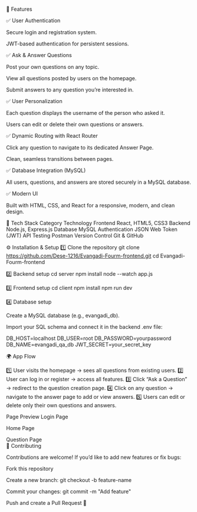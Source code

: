 🚀 Features

✅ User Authentication

Secure login and registration system.

JWT-based authentication for persistent sessions.

✅ Ask & Answer Questions

Post your own questions on any topic.

View all questions posted by users on the homepage.

Submit answers to any question you’re interested in.

✅ User Personalization

Each question displays the username of the person who asked it.

Users can edit or delete their own questions or answers.

✅ Dynamic Routing with React Router

Click any question to navigate to its dedicated Answer Page.

Clean, seamless transitions between pages.

✅ Database Integration (MySQL)

All users, questions, and answers are stored securely in a MySQL database.

✅ Modern UI

Built with HTML, CSS, and React for a responsive, modern, and clean design.

🧩 Tech Stack
Category	Technology
Frontend	 React, HTML5, CSS3
Backend	  Node.js, Express.js
Database	MySQL
Authentication	JSON Web Token (JWT)
API Testing	Postman
Version Control	Git & GitHub

⚙️ Installation & Setup
1️⃣ Clone the repository
git clone https://github.com/Dese-1216/Evangadi-Fourm-frontend.git
cd Evangadi-Fourm-frontend

2️⃣ Backend setup
cd server
npm install
node --watch app.js

3️⃣ Frontend setup
cd client
npm install
npm run dev

4️⃣ Database setup

Create a MySQL database (e.g., evangadi_db).

Import your SQL schema and connect it in the backend .env file:

DB_HOST=localhost
DB_USER=root
DB_PASSWORD=yourpassword
DB_NAME=evangadi_qa_db
JWT_SECRET=your_secret_key

🌍 App Flow

1️⃣ User visits the homepage → sees all questions from existing users.
2️⃣ User can log in or register → access all features.
3️⃣ Click “Ask a Question” → redirect to the question creation page.
4️⃣ Click on any question → navigate to the answer page to add or view answers.
5️⃣ Users can edit or delete only their own questions and answers.

Page	Preview
Login Page	

Home Page	

Question Page	
🤝 Contributing

Contributions are welcome!
If you’d like to add new features or fix bugs:

Fork this repository

Create a new branch: git checkout -b feature-name

Commit your changes: git commit -m "Add feature"

Push and create a Pull Request 🚀
